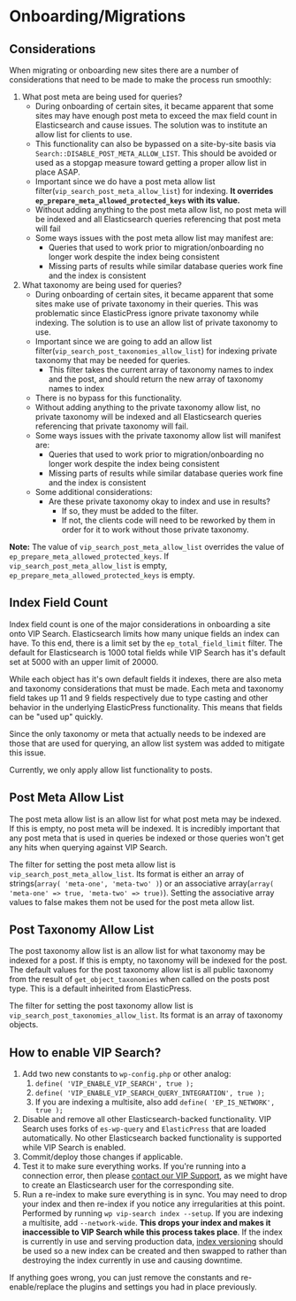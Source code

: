 # Onboarding/Migrations

## Considerations <a name="considerations"></a>

When migrating or onboarding new sites there are a number of considerations that need to be made to make the process run smoothly:

1. What post meta are being used for queries?
    - During onboarding of certain sites, it became apparent that some sites may have enough post meta to exceed the max field count in Elasticsearch and cause issues. The solution was to institute an allow list for clients to use.
    - This functionality can also be bypassed on a site-by-site basis via `Search::DISABLE_POST_META_ALLOW_LIST`. This should be avoided or used as a stopgap measure toward getting a proper allow list in place ASAP.
    - Important since we do have a post meta allow list filter(`vip_search_post_meta_allow_list`) for indexing. **It overrides `ep_prepare_meta_allowed_protected_keys` with its value.**
    - Without adding anything to the post meta allow list, no post meta will be indexed and all Elasticsearch queries referencing that post meta will fail
    - Some ways issues with the post meta allow list may manifest are:
        - Queries that used to work prior to migration/onboarding no longer work despite the index being consistent
        - Missing parts of results while similar database queries work fine and the index is consistent
2. What taxonomy are being used for queries?
    - During onboarding of certain sites, it became apparent that some sites make use of private taxonomy in their queries. This was problematic since ElasticPress ignore private taxonomy while indexing. The solution is to use an allow list of private taxonomy to use.
    - Important since we are going to add an allow list filter(`vip_search_post_taxonomies_allow_list`) for indexing private taxonomy that may be needed for queries.
        - This filter takes the current array of taxonomy names to index and the post, and should return the new array of taxonomy names to index
    - There is no bypass for this functionality.
    - Without adding anything to the private taxonomy allow list, no private taxonomy will be indexed and all Elasticsearch queries referencing that private taxonomy will fail.
    - Some ways issues with the private taxonomy allow list will manifest are:
        - Queries that used to work prior to migration/onboarding no longer work despite the index being consistent
        - Missing parts of results while similar database queries work fine and the index is consistent
    - Some additional considerations:
        - Are these private taxonomy okay to index and use in results?
            - If so, they must be added to the filter.
            - If not, the clients code will need to be reworked by them in order for it to work without those private taxonomy.

**Note:** The value of `vip_search_post_meta_allow_list` overrides the value of `ep_prepare_meta_allowed_protected_keys`. If `vip_search_post_meta_allow_list` is empty, `ep_prepare_meta_allowed_protected_keys` is empty.

## Index Field Count <a name='index-field-count'></a>

Index field count is one of the major considerations in onboarding a site onto VIP Search. Elasticsearch limits how many unique fields an index can have. To this end, there is a limit set by the `ep_total_field_limit` filter. The default for Elasticsearch is 1000 total fields while VIP Search has it's default set at 5000 with an upper limit of 20000. 

While each object has it's own default fields it indexes, there are also meta and taxonomy considerations that must be made. Each meta and taxonomy field takes up 11 and 9 fields respectively due to type casting and other behavior in the underlying ElasticPress functionality. This means that fields can be "used up" quickly. 

Since the only taxonomy or meta that actually needs to be indexed are those that are used for querying, an allow list system was added to mitigate this issue.

Currently, we only apply allow list functionality to posts.

## Post Meta Allow List <a name='post-meta-allow-list'></a>

The post meta allow list is an allow list for what post meta may be indexed. If this is empty, no post meta will be indexed. It is incredibly important that any post meta that is used in queries be indexed or those queries won't get any hits when querying against VIP Search.

The filter for setting the post meta allow list is `vip_search_post_meta_allow_list`. Its format is either an array of strings(`array( 'meta-one', 'meta-two' )`) or an associative array(`array( 'meta-one' => true, 'meta-two' => true)`). Setting the associative array values to false makes them not be used for the post meta allow list.

## Post Taxonomy Allow List <a name='post-taxonomy-allow-list'></a>

The post taxonomy allow list is an allow list for what taxonomy may be indexed for a post. If this is empty, no taxonomy will be indexed for the post. The default values for the post taxonomy allow list is all public taxonomy from the result of `get_object_taxonomies` when called on the posts post type. This is a default inheirited from ElasticPress.

The filter for setting the post taxonomy allow list is `vip_search_post_taxonomies_allow_list`. Its format is an array of taxonomy objects.


## How to enable VIP Search? <a name='https://github.com/Automattic/vip-docs/pull/39'></a>

1. Add two new constants to `wp-config.php` or other analog:
	1. `define( 'VIP_ENABLE_VIP_SEARCH', true );`
	1. `define( 'VIP_ENABLE_VIP_SEARCH_QUERY_INTEGRATION', true );`
    1. If you are indexing a multisite, also add `define( 'EP_IS_NETWORK', true );`
1. Disable and remove all other Elasticsearch-backed functionality. VIP Search uses forks of `es-wp-query` and `ElasticPress` that are loaded automatically. No other Elasticsearch backed functionality is supported while VIP Search is enabled.
1. Commit/deploy those changes if applicable.
1. Test it to make sure everything works. If you're running into a connection error, then please <a href="mailto:vip-support@wordpress.com">contact our VIP Support</a>, as we might have to create an Elasticsearch user for the corresponding site.
1. Run a re-index to make sure everything is in sync. You may need to drop your index and then re-index if you notice any irregularities at this point. Performed by running `wp vip-search index --setup`. If you are indexing a multisite, add `--network-wide`. **This drops your index and makes it inaccessible to VIP Search while this process takes place**. If the index is currently in use and serving production data, [index versioning](versioning.md) should be used so a new index can be created and then swapped to rather than destroying the index currently in use and causing downtime.

If anything goes wrong, you can just remove the constants and re-enable/replace the plugins and settings you had in place previously.
